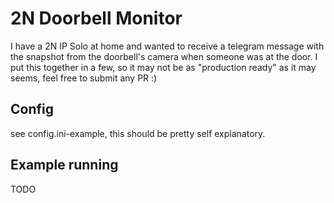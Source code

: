 # 2N Doorbell Monitor

I have a 2N IP Solo at home and wanted to receive a telegram message with the snapshot from the doorbell's camera when someone was at the door.
I put this together in a few, so it may not be as "production ready" as it may seems, feel free to submit any PR :)

## Config

see config.ini-example, this should be pretty self explanatory.

## Example running

TODO
